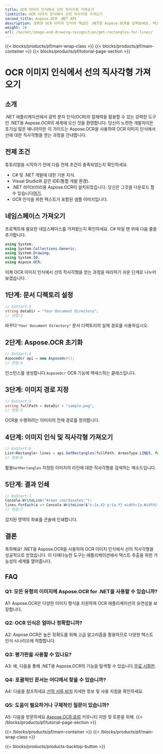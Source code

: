 ```yaml
---
title: OCR 이미지 인식에서 선의 직사각형 가져오기
linktitle: OCR 이미지 인식에서 선의 직사각형 가져오기
second_title: Aspose.OCR .NET API
description: 정확한 OCR 이미지 인식의 핵심인 .NET용 Aspose.OCR을 살펴보세요. 텍스트 추출의 힘을 손쉽게 활용해 보세요.
weight: 10
url: /ko/net/image-and-drawing-recognition/get-rectangles-for-lines/
---
```


{{< blocks/products/pf/main-wrap-class >}}
{{< blocks/products/pf/main-container >}}
{{< blocks/products/pf/tutorial-page-section >}}

# OCR 이미지 인식에서 선의 직사각형 가져오기

## 소개

.NET 애플리케이션에서 광학 문자 인식(OCR)의 잠재력을 활용할 수 있는 강력한 도구인 .NET용 Aspose.OCR의 세계에 오신 것을 환영합니다. 당신이 노련한 개발자이든 호기심 많은 매니아이든 이 가이드는 Aspose.OCR을 사용하여 OCR 이미지 인식에서 선에 대한 직사각형을 얻는 과정을 안내합니다.

## 전제 조건

튜토리얼을 시작하기 전에 다음 전제 조건이 충족되었는지 확인하세요.

- C# 및 .NET 개발에 대한 기본 지식.
- Visual Studio와 같은 IDE(통합 개발 환경).
-  .NET 라이브러리용 Aspose.OCR이 설치되었습니다. 당신은 그것을 다운로드 할 수 있습니다[여기](https://releases.aspose.com/ocr/net/).
- OCR 인식을 위한 텍스트가 포함된 샘플 이미지입니다.

## 네임스페이스 가져오기

프로젝트에 필요한 네임스페이스를 가져왔는지 확인하세요. C# 파일 맨 위에 다음 줄을 추가합니다.

```csharp
using System;
using System.Collections.Generic;
using System.Drawing;
using System.IO;
using Aspose.OCR;
```

이제 OCR 이미지 인식에서 선의 직사각형을 얻는 과정을 따라하기 쉬운 단계로 나누어 보겠습니다.

## 1단계: 문서 디렉토리 설정

```csharp
// ExStart:3
string dataDir = "Your Document Directory";
// 연장:3
```

 바꾸다`"Your Document Directory"` 문서 디렉토리의 실제 경로를 사용하십시오.

## 2단계: Aspose.OCR 초기화

```csharp
// ExStart:4
AsposeOcr api = new AsposeOcr();
// 연장:4
```

 인스턴스를 생성합니다.`AsposeOcr` OCR 기능에 액세스하는 클래스입니다.

## 3단계: 이미지 경로 지정

```csharp
// ExStart:5
string fullPath = dataDir + "sample.png";
// 연장:5
```

OCR을 수행하려는 이미지의 전체 경로를 정의합니다.

## 4단계: 이미지 인식 및 직사각형 가져오기

```csharp
// ExStart:6
List<Rectangle> lines = api.GetRectangles(fullPath, AreasType.LINES, false);
// 연장:6
```

 활용`GetRectangles` 지정된 이미지의 라인에 대한 직사각형을 검색하는 메소드입니다.

## 5단계: 결과 인쇄

```csharp
// ExStart:7
Console.WriteLine("Areas coordinates:");
lines.ForEach(a => Console.WriteLine($"x:{a.X} y:{a.Y} width:{a.Width} height:{a.Height}"));
// 연장:7
```

감지된 영역의 좌표를 콘솔에 인쇄합니다.

## 결론

축하해요! .NET용 Aspose.OCR을 사용하여 OCR 이미지 인식에서 선의 직사각형을 성공적으로 얻었습니다. 이 다재다능한 도구는 애플리케이션에서 텍스트 추출을 위한 가능성의 세계를 열어줍니다.

## FAQ

### Q1: 모든 유형의 이미지에 Aspose.OCR for .NET을 사용할 수 있습니까?

A1: Aspose.OCR은 다양한 이미지 형식을 지원하여 OCR 애플리케이션의 유연성을 보장합니다.

### Q2: OCR 인식은 얼마나 정확합니까?

A2: Aspose.OCR은 높은 정확도를 위해 고급 알고리즘을 활용하므로 다양한 텍스트 인식 시나리오에 적합합니다.

### Q3: 평가판을 사용할 수 있나요?

 A3: 예, 다음을 통해 .NET용 Aspose.OCR의 기능을 탐색할 수 있습니다.[무료 시험판](https://releases.aspose.com/).

### Q4: 포괄적인 문서는 어디에서 찾을 수 있습니까?

 A4: 다음을 참조하세요.[선적 서류 비치](https://reference.aspose.com/ocr/net/) 자세한 정보 및 사용 지침을 확인하세요.

### Q5: 도움이 필요하거나 구체적인 질문이 있습니까?

 A5: 다음을 방문하세요.[Aspose.OCR 포럼](https://forum.aspose.com/c/ocr/16) 커뮤니티 지원 및 토론을 위해.
{{< /blocks/products/pf/tutorial-page-section >}}

{{< /blocks/products/pf/main-container >}}
{{< /blocks/products/pf/main-wrap-class >}}

{{< blocks/products/products-backtop-button >}}
